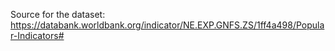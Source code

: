 Source for the dataset: https://databank.worldbank.org/indicator/NE.EXP.GNFS.ZS/1ff4a498/Popular-Indicators#
